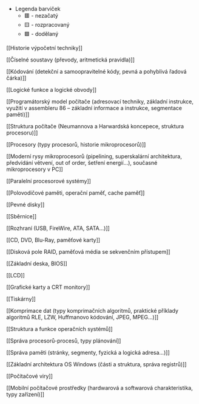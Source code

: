 - Legenda barviček
    - 🟥 - nezačatý
    - 🟨 - rozpracovaný
    - 🟩 - dodělaný

[[Historie výpočetní techniky]]

[[Číselné soustavy (převody, aritmetická pravidla)]]

[[Kódování (detekční a samoopravitelné kódy, pevná a pohyblivá řadová čárka)]]

[[Logické funkce a logické obvody]]

[[Programátorský model počítače (adresovací techniky, základní instrukce, využití v assembleru 86 – základní informace a instrukce, segmentace paměti)]]

[[Struktura počítače (Neumannova a Harwardská koncepece, struktura procesoru)]]

[[Procesory (typy procesorů, historie mikroprocesorů)]]

[[Moderní rysy mikroprocesorů (pipelining, superskalární architektura, předvídání větvení, out of order, šetření energií…), současné mikroprocesory v PC]]

[[Paralelní procesorové systémy]]

[[Polovodičové paměti, operační paměť, cache paměť]]

[[Pevné disky]]

[[Sběrnice]]

[[Rozhraní (USB, FireWire, ATA, SATA…)]]

[[CD, DVD, Blu-Ray, paměťové karty]]

[[Disková pole RAID, paměťová média se sekvenčním přístupem]]

[[Základní deska, BIOS]]

[[LCD]]

[[Grafické karty a CRT monitory]]

[[Tiskárny]]

[[Komprimace dat (typy komprimačních algoritmů, praktické příklady algoritmů RLE, LZW, Huffmanovo kódování, JPEG, MPEG…)]]

[[Struktura a funkce operačních systémů]]

[[Správa procesorů-procesů, typy plánování]]

[[Správa paměti (stránky, segmenty, fyzická a logická adresa…)]]

[[Základní architektura OS Windows (části a struktura, správa registrů)]]

[[Počítačové viry]]

[[Mobilní počítačové prostředky (hardwarová a softwarová charakteristika, typy zařízení)]]